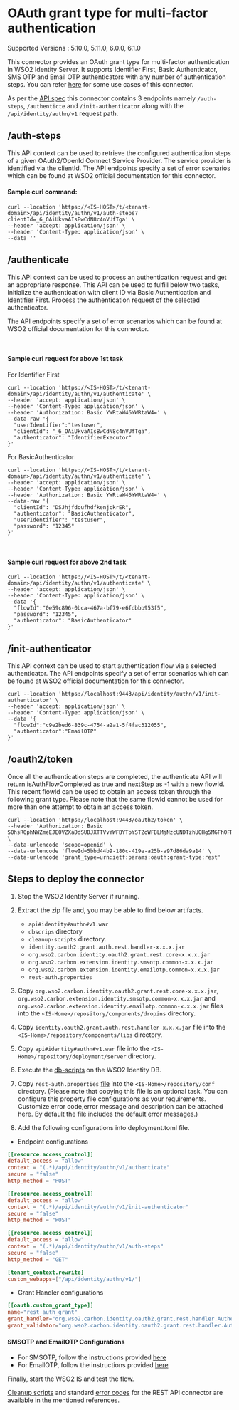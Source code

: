 # OAuth grant type for multi-factor authentication

Supported Versions : 5.10.0, 5.11.0, 6.0.0, 6.1.0

This connector provides an OAuth grant type for multi-factor authentication in WSO2 Identity Server.
It supports Identifier First, Basic Authenticator, SMS OTP and Email OTP authenticators with any number of authentication steps.
You can refer [here](Use-cases.md) for some use cases of this connector.

As per the [API spec](../components/org.wso2.carbon.identity.oauth2.grant.rest.endpoint/src/main/resources/AuthenticationRestAPI.yaml)  this connector contains 3 endpoints namely 
`/auth-steps`, `/authenticte` and `/init-authenticator` along with the `/api/identity/authn/v1` request path.

## /auth-steps

This API context can be used to retrieve the configured authentication steps 
of a given OAuth2/OpenId Connect Service Provider. The service provider is 
identified via the clientId. The API endpoints specify a set of error scenarios which can be 
found at WSO2 official documentation for this connector.

#### Sample curl command:

```agsl
curl --location 'https://<IS-HOST>/t/<tenant-domain>/api/identity/authn/v1/auth-steps?
clientId=_6_OAiUkvaAIsBwCdN8c4nVUfTga' \
--header 'accept: application/json' \
--header 'Content-Type: application/json' \
--data ''
```
## /authenticate

This API context can be used to process an authentication request and get an 
appropriate response. This API can be used to fulfill below two tasks,
Initialize the authentication with client ID via Basic Authentication and 
Identifier First. Process the authentication request of the selected authenticator.

The API endpoints specify a set of error scenarios which can be found at 
WSO2 official documentation for this connector.

<br/>

#### Sample curl request for above 1st task

For Identifier First
```agsl
curl --location 'https://<IS-HOST>/t/<tenant-domain>/api/identity/authn/v1/authenticate' \
--header 'accept: application/json' \
--header 'Content-Type: application/json' \
--header 'Authorization: Basic YWRtaW46YWRtaW4=' \
--data-raw '{
  "userIdentifier":"testuser",
  "clientId": "_6_OAiUkvaAIsBwCdN8c4nVUfTga",
  "authenticator": "IdentifierExecutor"
}'
```

For BasicAuthenticator

```agsl
curl --location 'https://<IS-HOST>/t/<tenant-domain>/api/identity/authn/v1/authenticate' \
--header 'accept: application/json' \
--header 'Content-Type: application/json' \
--header 'Authorization: Basic YWRtaW46YWRtaW4=' \
--data-raw '{
  "clientId": "DSJhjfdoufhdfkenjckrER",
  "authenticator": "BasicAuthenticator",
  "userIdentifier": "testuser",
  "password": "12345"
}'
```
<br/>

#### Sample curl request for above 2nd task
```agsl
curl --location 'https://<IS-HOST>/t/<tenant-domain>/api/identity/authn/v1/authenticate' \
--header 'accept: application/json' \
--header 'Content-Type: application/json' \
--data '{
  "flowId":"0e59c896-0bca-467a-bf79-e6fdbbb953f5",
  "password": "12345",
  "authenticator": "BasicAuthenticator"
}'
```

## /init-authenticator

This API context can be used to start authentication flow via a 
selected authenticator. The API endpoints specify a set of error 
scenarios which can be found at WSO2 official documentation for this connector.

```agsl
curl --location 'https://localhost:9443/api/identity/authn/v1/init-authenticator' \
--header 'accept: application/json' \
--header 'Content-Type: application/json' \
--data '{
  "flowId":"c9e2bed6-839c-4754-a2a1-5f4fac312055",
  "authenticator":"EmailOTP"
}'
```

## /oauth2/token

Once all the authentication steps are completed, the authenticate API will return isAuthFlowCompleted as true and nextStep as -1 with a new flowId. This recent flowId can be used to obtain an access token through the following grant type. Please note that the same flowId cannot be used for more than one attempt to obtain an access token.
```agsl
curl --location 'https://localhost:9443/oauth2/token' \
--header 'Authorization: Basic S0hsR0phNWZmeEJEOVZXaDdSUDJXTTVvYWFBYTpYSTZoWFBLMjNzcUNDTzhUOHg5MGFhOFRRa0lh' \
--data-urlencode 'scope=openid' \
--data-urlencode 'flowId=5bbd44b9-180c-419e-a25b-a97d86da9a14' \
--data-urlencode 'grant_type=urn:ietf:params:oauth:grant-type:rest'
```
## Steps to deploy the connector

1) Stop the WSO2 Identity Server if running.

2) Extract the zip file and, you may be able to find below artifacts.
   * `api#identity#authn#v1.war`
   * `dbscrips` directory
   * `cleanup-scripts` directory.
   * `identity.oauth2.grant.auth.rest.handler-x.x.x.jar`
   * `org.wso2.carbon.identity.oauth2.grant.rest.core-x.x.x.jar`
   * `org.wso2.carbon.extension.identity.smsotp.common-x.x.x.jar`
   * `org.wso2.carbon.extension.identity.emailotp.common-x.x.x.jar`
   * `rest-auth.properties`

3) Copy `org.wso2.carbon.identity.oauth2.grant.rest.core-x.x.x.jar`,
   `org.wso2.carbon.extension.identity.smsotp.common-x.x.x.jar` and
   `org.wso2.carbon.extension.identity.emailotp.common-x.x.x.jar` files into the 
`<IS-Home>/repository/components/dropins` directory.

4) Copy `identity.oauth2.grant.auth.rest.handler-x.x.x.jar` file into the
`<IS-Home>/repository/components/libs` directory.

5) Copy `api#identity#authn#v1.war` file into the `<IS-Home>/repository/deployment/server` directory.

6) Execute the [db-scripts](https://github.com/DInuwan97/identity-oauth2-grant-mfa/tree/dev-extenssion-features/components/org.wso2.carbon.identity.oauth2.grant.rest.core/src/main/resources/dbscripts) on the WSO2 Identity DB.

7) Copy `rest-auth.properties` [file](https://github.com/DInuwan97/identity-oauth2-grant-mfa/blob/dev-extenssion-features/components/org.wso2.carbon.identity.oauth2.grant.rest.core/src/main/resources/rest-auth.properties) into the 
`<IS-Home>/repository/conf` directory. 
(Please note that copying this file is an optional task. You can configure this property file configurations as your 
   requirements. 
Customize error code,error message and description can be attached here. 
By default the file includes the default error messages.)

8) Add the following configurations into deployment.toml file.

- Endpoint configurations

```toml
[[resource.access_control]]
default_access = "allow"
context = "(.*)/api/identity/authn/v1/authenticate"
secure = "false"
http_method = "POST"

[[resource.access_control]]
default_access = "allow"
context = "(.*)/api/identity/authn/v1/init-authenticator"
secure = "false"
http_method = "POST"

[[resource.access_control]]
default_access = "allow"
context = "(.*)/api/identity/authn/v1/auth-steps"
secure = "false"
http_method = "GET"

[tenant_context.rewrite]
custom_webapps=["/api/identity/authn/v1/"]
```

- Grant Handler configurations
```toml
[[oauth.custom_grant_type]]
name="rest_auth_grant"
grant_handler="org.wso2.carbon.identity.oauth2.grant.rest.handler.AuthenticationGrantHandler"
grant_validator="org.wso2.carbon.identity.oauth2.grant.rest.handler.AuthenticationGrantValidator"
```

#### SMSOTP and EmailOTP Configurations
- For SMSOTP, follow the instructions provided [here](https://github.com/wso2-extensions/identity-outbound-auth-sms-otp/blob/master/docs/sms_otp_service.md)
- For EmailOTP, follow the instructions provided [here](https://github.com/wso2-extensions/identity-outbound-auth-email-otp/blob/master/docs/email_otp_service.md)


Finally, start the WSO2 IS and test the flow.

[Cleanup scripts](https://github.com/DInuwan97/identity-oauth2-grant-mfa/tree/dev-extenssion-features/components/org.wso2.carbon.identity.oauth2.grant.rest.core/src/main/resources/cleanup-scripts) and standard [error codes](https://github.com/DInuwan97/identity-oauth2-grant-mfa/blob/dev-extenssion-features/docs/errorCodes.md) for the 
REST API connector are available in the mentioned references.